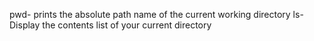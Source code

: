 pwd- prints the absolute path name of the current working directory
ls- Display the contents list of your current directory
